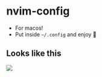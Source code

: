 # nvim-config

- For macos!
- Put inside `~/.config` and enjoy 🥰

## Looks like this

<img src="https://user-images.githubusercontent.com/31564734/169216962-e61aa49e-b1e2-4a53-8c8e-e1379ff5003d.png" />
